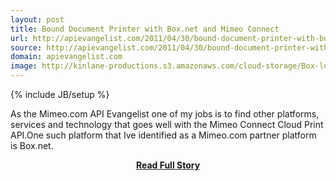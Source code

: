 ```yaml
---
layout: post
title: Bound Document Printer with Box.net and Mimeo Connect
url: http://apievangelist.com/2011/04/30/bound-document-printer-with-box-net-and-mimeo-connect/
source: http://apievangelist.com/2011/04/30/bound-document-printer-with-box-net-and-mimeo-connect/
domain: apievangelist.com
image: http://kinlane-productions.s3.amazonaws.com/cloud-storage/Box-logo-new.jpg
---
```

{% include JB/setup %}<p>As the Mimeo.com API Evangelist one of my jobs is to find other platforms, services and technology that goes well with the Mimeo Connect Cloud Print API.One such platform that Ive identified as a Mimeo.com partner platform is Box.net.</p>
<center><p><a href="http://apievangelist.com/2011/04/30/bound-document-printer-with-box-net-and-mimeo-connect/" style='padding:25px; font-sze:18px; font-weight: bold;'>Read Full Story</a></p></center>
